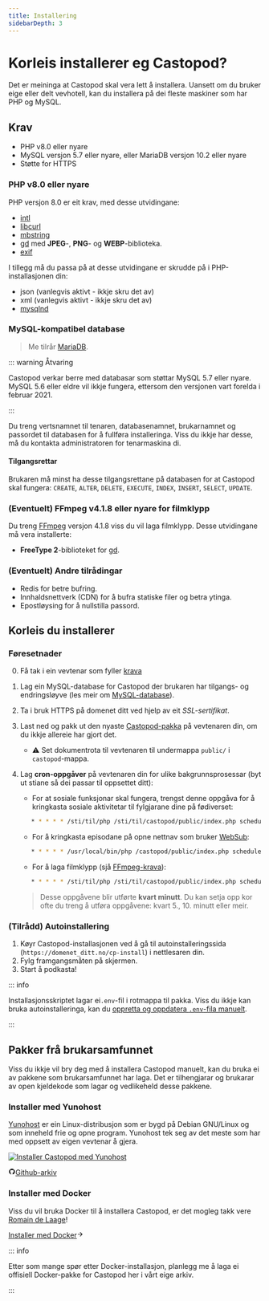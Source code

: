 ```yaml
---
title: Installering
sidebarDepth: 3
---
```


# Korleis installerer eg Castopod?

Det er meininga at Castopod skal vera lett å installera. Uansett om du bruker
eige eller delt vevhotell, kan du installera på dei fleste maskiner som har PHP
og MySQL.

## Krav

- PHP v8.0 eller nyare
- MySQL versjon 5.7 eller nyare, eller MariaDB versjon 10.2 eller nyare
- Støtte for HTTPS

### PHP v8.0 eller nyare

PHP versjon 8.0 er eit krav, med desse utvidingane:

- [intl](https://php.net/manual/en/intl.requirements.php)
- [libcurl](https://php.net/manual/en/curl.requirements.php)
- [mbstring](https://php.net/manual/en/mbstring.installation.php)
- [gd](https://www.php.net/manual/en/image.installation.php) med **JPEG**-,
  **PNG**- og **WEBP**-biblioteka.
- [exif](https://www.php.net/manual/en/exif.installation.php)

I tillegg må du passa på at desse utvidingane er skrudde på i PHP-installasjonen
din:

- json (vanlegvis aktivt - ikkje skru det av)
- xml (vanlegvis aktivt - ikkje skru det av)
- [mysqlnd](https://php.net/manual/en/mysqlnd.install.php)

### MySQL-kompatibel database

> Me tilrår [MariaDB](https://mariadb.org).

::: warning Åtvaring

Castopod verkar berre med databasar som støttar MySQL 5.7 eller nyare. MySQL 5.6
eller eldre vil ikkje fungera, ettersom den versjonen vart forelda i
februar 2021.

:::

Du treng vertsnamnet til tenaren, databasenamnet, brukarnamnet og passordet til
databasen for å fullføra installeringa. Viss du ikkje har desse, må du kontakta
administratoren for tenarmaskina di.

#### Tilgangsrettar

Brukaren må minst ha desse tilgangsrettane på databasen for at Castopod skal
fungera: `CREATE`, `ALTER`, `DELETE`, `EXECUTE`, `INDEX`, `INSERT`, `SELECT`,
`UPDATE`.

### (Eventuelt) FFmpeg v4.1.8 eller nyare for filmklypp

Du treng [FFmpeg](https://www.ffmpeg.org/) versjon 4.1.8 viss du vil laga
filmklypp. Desse utvidingane må vera installerte:

- **FreeType 2**-biblioteket for
  [gd](https://www.php.net/manual/en/image.installation.php).

### (Eventuelt) Andre tilrådingar

- Redis for betre bufring.
- Innhaldsnettverk (CDN) for å bufra statiske filer og betra ytinga.
- Epostløysing for å nullstilla passord.

## Korleis du installerer

### Føresetnader

0. Få tak i ein vevtenar som fyller [krava](#requirements)
1. Lag ein MySQL-database for Castopod der brukaren har tilgangs- og
   endringsløyve (les meir om [MySQL-database](#mysql-compatible-database)).
2. Ta i bruk HTTPS på domenet ditt ved hjelp av eit _SSL-sertifikat_.
3. Last ned og pakk ut den nyaste [Castopod-pakka](https://castopod.org/) på
   vevtenaren din, om du ikkje allereie har gjort det.
   - ⚠️ Set dokumentrota til vevtenaren til undermappa `public/` i
     `castopod`-mappa.
4. Lag **cron-oppgåver** på vevtenaren din for ulike bakgrunnsprosessar (byt ut
   stiane så dei passar til oppsettet ditt):

   - For at sosiale funksjonar skal fungera, trengst denne oppgåva for å
     kringkasta sosiale aktivitetar til fylgjarane dine på fødiverset:

   ```bash
      * * * * * /sti/til/php /sti/til/castopod/public/index.php scheduled-activities
   ```

   - For å kringkasta episodane på opne nettnav som bruker
     [WebSub](https://en.wikipedia.org/wiki/WebSub):

   ```bash
      * * * * * /usr/local/bin/php /castopod/public/index.php scheduled-websub-publish
   ```

   - For å laga filmklypp (sjå
     [FFmpeg-krava](#ffmpeg-v418-or-higher-for-video-clips)):

   ```bash
      * * * * * /sti/til/php /sti/til/castopod/public/index.php scheduled-video-clips
   ```

   > Desse oppgåvene blir utførte **kvart minutt**. Du kan setja opp kor ofte du
   > treng å utføra oppgåvene: kvart 5., 10. minutt eller meir.

### (Tilrådd) Autoinstallering

1. Køyr Castopod-installasjonen ved å gå til autoinstalleringssida
   (`https://domenet_ditt.no/cp-install`) i nettlesaren din.
2. Fylg framgangsmåten på skjermen.
3. Start å podkasta!

::: info

Installasjonsskriptet lagar ei`.env`-fil i rotmappa til pakka. Viss du ikkje kan
bruka autoinstalleringa, kan du
[oppretta og oppdatera `.env`-fila manuelt](#alternative-manual-configuration).

:::

## Pakker frå brukarsamfunnet

Viss du ikkje vil bry deg med å installera Castopod manuelt, kan du bruka ei av
pakkene som brukarsamfunnet har laga. Det er tilhengjarar og brukarar av open
kjeldekode som lagar og vedlikeheld desse pakkene.

### Installer med Yunohost

[Yunohost](https://yunohost.org/) er ein Linux-distribusjon som er bygd på
Debian GNU/Linux og som inneheld frie og opne program. Yunohost tek seg av det
meste som har med oppsett av eigen vevtenar å gjera.

<div class="flex flex-wrap items-center gap-4">

<a href="https://install-app.yunohost.org/?app=castopod" target="_blank" rel="noopener noreferrer">
   <img src="https://install-app.yunohost.org/install-with-yunohost.svg" alt="Installer Castopod med Yunohost" class="align-middle" />
</a>

<a href="https://github.com/YunoHost-Apps/castopod_ynh" target="_blank" rel="noopener noreferrer" class="inline-flex items-center px-4 py-[.3rem] mx-auto font-semibold text-center text-black rounded-md gap-x-1 border-2 border-solid border-[#333] hover:no-underline hover:bg-gray-100"><svg
   xmlns="http://www.w3.org/2000/svg" viewBox="0 0 24 24" width="1em" height="1em"
   class="text-xl"><path fill="none" d="M0 0h24v24H0z"/><path d="M12 2A10 10 0 0 0 2 12a10 10 0 0 0 6.84 9.49c.5.09.69-.21.69-.48l-.02-1.86c-2.51.46-3.16-.61-3.36-1.18-.11-.28-.6-1.17-1.02-1.4-.35-.2-.85-.66-.02-.67.79-.01 1.35.72 1.54 1.02.9 1.52 2.34 1.1 2.91.83a2.1 2.1 0 0 1 .64-1.34c-2.22-.25-4.55-1.11-4.55-4.94A3.9 3.9 0 0 1 6.68 8.8a3.6 3.6 0 0 1 .1-2.65s.83-.27 2.75 1.02a9.28 9.28 0 0 1 2.5-.34c.85 0 1.7.12 2.5.34 1.9-1.3 2.75-1.02 2.75-1.02.54 1.37.2 2.4.1 2.65.63.7 1.02 1.58 1.02 2.68 0 3.84-2.34 4.7-4.56 4.94.36.31.67.91.67 1.85l-.01 2.75c0 .26.19.58.69.48A10.02 10.02 0 0 0 22 12 10 10 0 0 0 12 2z"/></svg>Github-arkiv</a>

</div>

### Installer med Docker

Viss du vil bruka Docker til å installera Castopod, er det mogleg takk vere
[Romain de Laage](https://mamot.fr/@rdelaage)!

<a href="https://gitlab.utc.fr/picasoft/projets/services/castopod" target="_blank" rel="noopener noreferrer" class="inline-flex items-center px-4 py-2 mx-auto font-semibold text-center text-white rounded-md shadow gap-x-1 bg-[#1282d7] hover:no-underline hover:bg-[#0f6eb5]">Installer
med
Docker<svg viewBox="0 0 24 24" width="1em" height="1em" class="text-xl text-pine-200"><path fill="currentColor" d="m16.172 11-5.364-5.364 1.414-1.414L20 12l-7.778 7.778-1.414-1.414L16.172 13H4v-2z"></path></svg></a>

::: info

Etter som mange spør etter Docker-installasjon, planlegg me å laga ei offisiell
Docker-pakke for Castopod her i vårt eige arkiv.

:::
